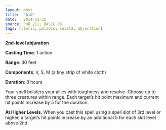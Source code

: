 ```yaml
---
layout: post
title:  "Aid"
date:   2014-12-31
source: PHB.211, BASIC.83
tags: [cleric, paladin, level2, abjuration]
---
```


**2nd-level abjuration**

**Casting Time**: 1 action

**Range**: 30 feet

**Components**: V, S, M (a tiny strip of white cloth)

**Duration**: 8 hours

Your spell bolsters your allies with toughness and resolve. Choose up to three creatures within range. Each target’s hit point maximum and current hit points increase by 5 for the duration.

**At Higher Levels.** When you cast this spell using a spell slot of 3rd level or higher, a target’s hit points increase by an additional 5 for each slot level above 2nd.